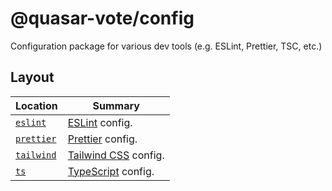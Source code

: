 # @quasar-vote/config

Configuration package for various dev tools (e.g. ESLint, Prettier, TSC, etc.)

## Layout

| Location                          | Summary                                               |
| --------------------------------- | ----------------------------------------------------- |
| [`eslint`](./eslint/index.js)     | [ESLint](https://eslint.org/) config.                 |
| [`prettier`](./prettier/index.js) | [Prettier](https://prettier.io/) config.              |
| [`tailwind`](./tailwind)          | [Tailwind CSS](https://tailwindcss.com/) config.      |
| [`ts`](./ts)                      | [TypeScript](https://www.typescriptlang.org/) config. |

